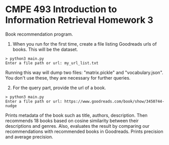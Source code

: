 # CMPE 493 Introduction to Information Retrieval Homework 3

Book recommendation program.

1. When you run for the first time, create a file listing Goodreads urls of books. This will be the dataset.

```
> python3 main.py
Enter a file path or url: my_url_list.txt
```
Running this way will dump two files: "matrix.pickle" and "vocabulary.json". You don't use these, they are necessary for further queries.

2. For the query part, provide the url of a book.
```
> python3 main.py
Enter a file path or url: https://www.goodreads.com/book/show/3450744-nudge
```
Prints metadata of the book such as title, authors, description. Then recommends 18 books based on cosine similarity between their descriptions and genres. Also, evaluates the result by comparing our recommendations with recommended books in Goodreads. Prints precision and average precision.
